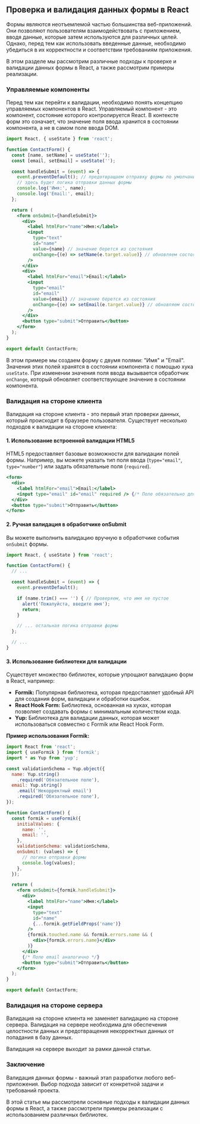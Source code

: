 ## Проверка и валидация данных формы в React

Формы являются неотъемлемой частью большинства веб-приложений. Они позволяют пользователям взаимодействовать с приложением, вводя данные, которые затем используются для различных целей. Однако, перед тем как использовать введенные данные, необходимо убедиться в их корректности и соответствии требованиям приложения. 

В этом разделе мы рассмотрим различные подходы к проверке и валидации данных формы в React, а также рассмотрим примеры реализации. 

### Управляемые компоненты

Перед тем как перейти к валидации, необходимо понять концепцию управляемых компонентов в React. Управляемый компонент - это компонент, состояние которого контролируется React. В контексте форм это означает, что значение поля ввода хранится в состоянии компонента, а не в самом поле ввода DOM. 

```jsx
import React, { useState } from 'react';

function ContactForm() {
  const [name, setName] = useState('');
  const [email, setEmail] = useState('');

  const handleSubmit = (event) => {
    event.preventDefault(); // предотвращаем отправку формы по умолчанию
    // здесь будет логика отправки данных формы
    console.log('Имя:', name);
    console.log('Email:', email);
  };

  return (
    <form onSubmit={handleSubmit}>
      <div>
        <label htmlFor="name">Имя:</label>
        <input 
          type="text" 
          id="name" 
          value={name} // значение берется из состояния
          onChange={(e) => setName(e.target.value)} // обновляем состояние при изменении
        />
      </div>
      <div>
        <label htmlFor="email">Email:</label>
        <input 
          type="email" 
          id="email" 
          value={email} // значение берется из состояния
          onChange={(e) => setEmail(e.target.value)} // обновляем состояние при изменении
        />
      </div>
      <button type="submit">Отправить</button>
    </form>
  );
}

export default ContactForm;
```

В этом примере мы создаем форму с двумя полями: "Имя" и "Email". Значения этих полей хранятся в состоянии компонента с помощью хука `useState`. При изменении значения поля ввода вызывается обработчик `onChange`, который обновляет соответствующее значение в состоянии компонента. 

### Валидация на стороне клиента

Валидация на стороне клиента - это первый этап проверки данных, который происходит в браузере пользователя. Существует несколько подходов к валидации на стороне клиента:

#### 1. Использование встроенной валидации HTML5

HTML5 предоставляет базовые возможности для валидации полей формы. Например, вы можете указать тип поля ввода (`type="email"`, `type="number"`) или задать обязательные поля (`required`).

```jsx
<form>
  <div>
    <label htmlFor="email">Email:</label>
    <input type="email" id="email" required /> {/* Поле обязательно для заполнения */}
  </div>
  <button type="submit">Отправить</button>
</form>
```

#### 2. Ручная валидация в обработчике onSubmit

Вы можете выполнить валидацию вручную в обработчике события `onSubmit` формы. 

```jsx
import React, { useState } from 'react';

function ContactForm() {
  // ...

  const handleSubmit = (event) => {
    event.preventDefault(); 

    if (name.trim() === '') { // Проверяем, что имя не пустое
      alert('Пожалуйста, введите имя');
      return;
    }

    // ... остальная логика отправки формы
  };

  // ...
}
```

#### 3. Использование библиотеки для валидации

Существует множество библиотек, которые упрощают валидацию форм в React, например:

* **Formik:** Популярная библиотека, которая предоставляет удобный API для создания форм, валидации и обработки ошибок.
* **React Hook Form:** Библиотека, основанная на хуках, которая позволяет создавать формы с минимальным количеством кода.
* **Yup:** Библиотека для валидации данных, которая может использоваться совместно с Formik или React Hook Form.

**Пример использования Formik:**

```jsx
import React from 'react';
import { useFormik } from 'formik';
import * as Yup from 'yup';

const validationSchema = Yup.object({
  name: Yup.string()
    .required('Обязательное поле'),
  email: Yup.string()
    .email('Некорректный email')
    .required('Обязательное поле'),
});

function ContactForm() {
  const formik = useFormik({
    initialValues: {
      name: '',
      email: '',
    },
    validationSchema: validationSchema,
    onSubmit: (values) => {
      // логика отправки формы
      console.log(values);
    },
  });

  return (
    <form onSubmit={formik.handleSubmit}>
      <div>
        <label htmlFor="name">Имя:</label>
        <input 
          type="text" 
          id="name" 
          {...formik.getFieldProps('name')} 
        />
        {formik.touched.name && formik.errors.name && (
          <div>{formik.errors.name}</div>
        )}
      </div>
      {/* Поле email аналогично */}
      <button type="submit">Отправить</button>
    </form>
  );
}

export default ContactForm;
```

### Валидация на стороне сервера

Валидация на стороне клиента не заменяет валидацию на стороне сервера. Валидация на сервере необходима для обеспечения целостности данных и предотвращения некорректных данных от попадания в базу данных. 

Валидация на сервере выходит за рамки данной статьи.

### Заключение

Валидация данных формы - важный этап разработки любого веб-приложения. Выбор подхода зависит от конкретной задачи и требований проекта. 

В этой статье мы рассмотрели основные подходы к валидации данных формы в React, а также рассмотрели примеры реализации с использованием различных библиотек. 
